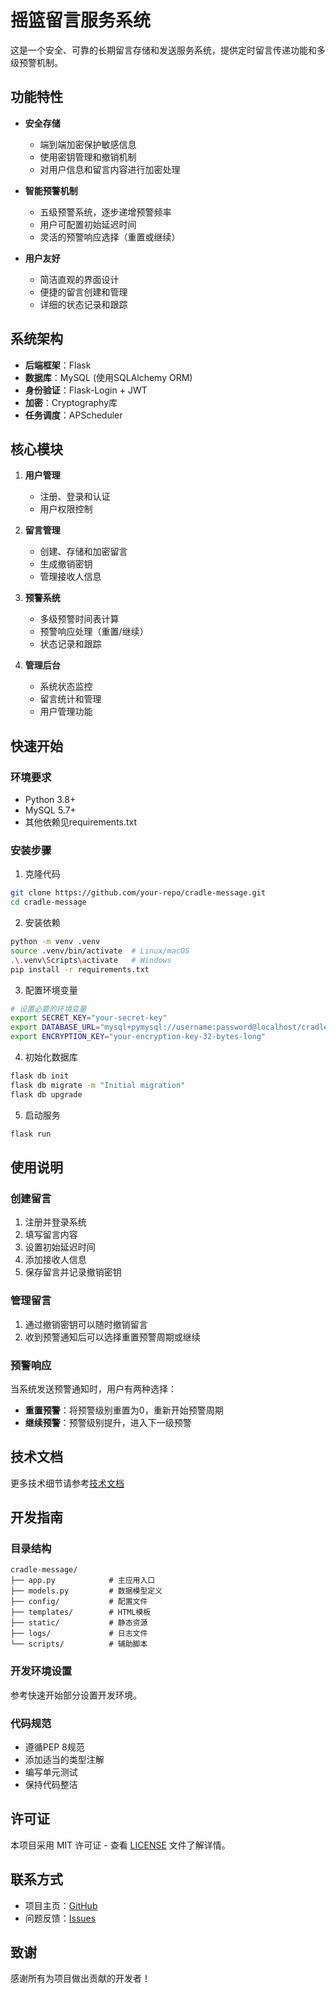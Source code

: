 # 摇篮留言服务系统

这是一个安全、可靠的长期留言存储和发送服务系统，提供定时留言传递功能和多级预警机制。

## 功能特性

- **安全存储**
  - 端到端加密保护敏感信息
  - 使用密钥管理和撤销机制
  - 对用户信息和留言内容进行加密处理

- **智能预警机制**
  - 五级预警系统，逐步递增预警频率
  - 用户可配置初始延迟时间
  - 灵活的预警响应选择（重置或继续）

- **用户友好**
  - 简洁直观的界面设计
  - 便捷的留言创建和管理
  - 详细的状态记录和跟踪

## 系统架构

- **后端框架**：Flask
- **数据库**：MySQL (使用SQLAlchemy ORM)
- **身份验证**：Flask-Login + JWT
- **加密**：Cryptography库
- **任务调度**：APScheduler

## 核心模块

1. **用户管理**
   - 注册、登录和认证
   - 用户权限控制

2. **留言管理**
   - 创建、存储和加密留言
   - 生成撤销密钥
   - 管理接收人信息

3. **预警系统**
   - 多级预警时间表计算
   - 预警响应处理（重置/继续）
   - 状态记录和跟踪

4. **管理后台**
   - 系统状态监控
   - 留言统计和管理
   - 用户管理功能

## 快速开始

### 环境要求

- Python 3.8+
- MySQL 5.7+
- 其他依赖见requirements.txt

### 安装步骤

1. 克隆代码
```bash
git clone https://github.com/your-repo/cradle-message.git
cd cradle-message
```

2. 安装依赖
```bash
python -m venv .venv
source .venv/bin/activate  # Linux/macOS
.\.venv\Scripts\activate   # Windows
pip install -r requirements.txt
```

3. 配置环境变量
```bash
# 设置必要的环境变量
export SECRET_KEY="your-secret-key"
export DATABASE_URL="mysql+pymysql://username:password@localhost/cradle_message"
export ENCRYPTION_KEY="your-encryption-key-32-bytes-long"
```

4. 初始化数据库
```bash
flask db init
flask db migrate -m "Initial migration"
flask db upgrade
```

5. 启动服务
```bash
flask run
```

## 使用说明

### 创建留言

1. 注册并登录系统
2. 填写留言内容
3. 设置初始延迟时间
4. 添加接收人信息
5. 保存留言并记录撤销密钥

### 管理留言

1. 通过撤销密钥可以随时撤销留言
2. 收到预警通知后可以选择重置预警周期或继续

### 预警响应

当系统发送预警通知时，用户有两种选择：
- **重置预警**：将预警级别重置为0，重新开始预警周期
- **继续预警**：预警级别提升，进入下一级预警

## 技术文档

更多技术细节请参考[技术文档](tech.md)

## 开发指南

### 目录结构

```
cradle-message/
├── app.py            # 主应用入口
├── models.py         # 数据模型定义
├── config/           # 配置文件
├── templates/        # HTML模板
├── static/           # 静态资源
├── logs/             # 日志文件
└── scripts/          # 辅助脚本
```

### 开发环境设置

参考快速开始部分设置开发环境。

### 代码规范

- 遵循PEP 8规范
- 添加适当的类型注解
- 编写单元测试
- 保持代码整洁

## 许可证

本项目采用 MIT 许可证 - 查看 [LICENSE](LICENSE) 文件了解详情。

## 联系方式

- 项目主页：[GitHub](https://github.com/your-repo/cradle-message)
- 问题反馈：[Issues](https://github.com/your-repo/cradle-message/issues)

## 致谢

感谢所有为项目做出贡献的开发者！

